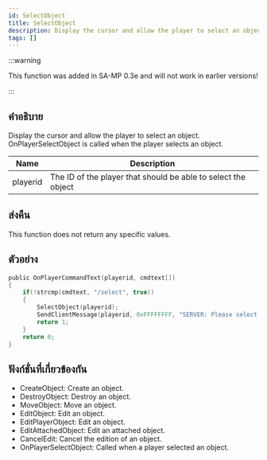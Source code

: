 ```yaml
---
id: SelectObject
title: SelectObject
description: Display the cursor and allow the player to select an object.
tags: []
---
```


:::warning

This function was added in SA-MP 0.3e and will not work in earlier versions!

:::

## คำอธิบาย

Display the cursor and allow the player to select an object. OnPlayerSelectObject is called when the player selects an object.


| Name | Description |
|------|-------------|
|playerid | The ID of the player that should be able to select the object|


## ส่งคืน

This function does not return any specific values.


## ตัวอย่าง


```c
public OnPlayerCommandText(playerid, cmdtext[])
{
    if(!strcmp(cmdtext, "/select", true))
    {
        SelectObject(playerid);
        SendClientMessage(playerid, 0xFFFFFFFF, "SERVER: Please select the object you'd like to edit!");
        return 1;
    }
    return 0;
}
```


## ฟังก์ชั่นที่เกี่ยวข้องกัน


-  CreateObject: Create an object.
-  DestroyObject: Destroy an object.
-  MoveObject: Move an object.
-  EditObject: Edit an object.
-  EditPlayerObject: Edit an object.
-  EditAttachedObject: Edit an attached object.
-  CancelEdit: Cancel the edition of an object.
-  OnPlayerSelectObject: Called when a player selected an object.